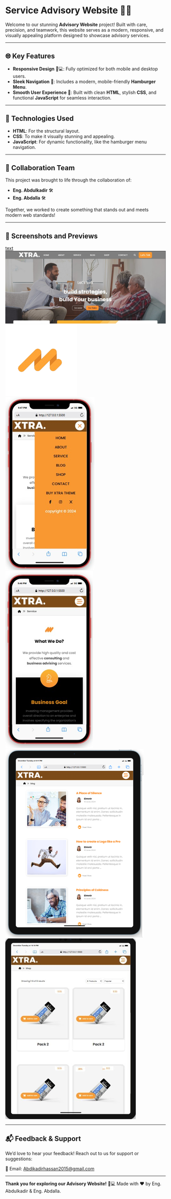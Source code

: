 # Service Advisory Website 📘✨
Welcome to our stunning **Advisory Website** project! Built with care, precision, and teamwork, this website serves as a modern, responsive, and visually appealing platform designed to showcase advisory services.

-----------------------------------

## 🌐 Key Features

- **Responsive Design** 📱💻: Fully optimized for both mobile and desktop users.
- **Sleek Navigation** 🧭: Includes a modern, mobile-friendly **Hamburger Menu**.
- **Smooth User Experience** 🎨: Built with clean **HTML**, stylish **CSS**, and functional **JavaScript** for seamless interaction.

-----------------------------------

## 🔧 Technologies Used

- **HTML**: For the structural layout.
- **CSS**: To make it visually stunning and appealing.
- **JavaScript**: For dynamic functionality, like the hamburger menu navigation.

-----------------------------------

## 🤝 Collaboration Team

This project was brought to life through the collaboration of:

- **Eng. Abdulkadir** 🛠️
- **Eng. Abdalla** 🛠️

Together, we worked to create something that stands out and meets modern web standards!

-----------------------------------

## 📸 Screenshots and Previews

[text](README.md) ![text](Assets/Home-page.png) ![text](<Assets/image-removebg-preview (1).png>) ![text](Assets/menu.png) ![text](Assets/mobile-respon.png) ![text](Assets/table.PNG) ![text](Assets/tb2.jpg)

-----------------------------------


## 📬 Feedback & Support

We’d love to hear your feedback! Reach out to us for support or suggestions:

📧 Email: [Abdikadirhassan2015@gmail.com](devabdulla252@gmail.com)

-----------------------------------

**Thank you for exploring our Advisory Website!** 🌟💻
Made with ❤️ by Eng. Abdulkadir & Eng. Abdalla.
```
